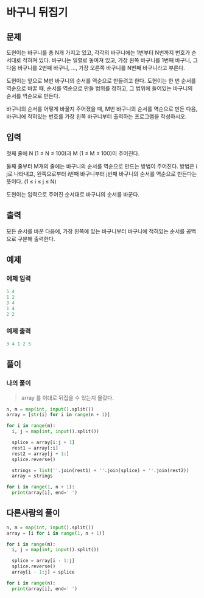 # 바구니 뒤집기

## 문제
도현이는 바구니를 총 N개 가지고 있고, 각각의 바구니에는 1번부터 N번까지 번호가 순서대로 적혀져 있다. 바구니는 일렬로 놓여져 있고, 가장 왼쪽 바구니를 1번째 바구니, 그 다음 바구니를 2번째 바구니, ..., 가장 오른쪽 바구니를 N번째 바구니라고 부른다. 

도현이는 앞으로 M번 바구니의 순서를 역순으로 만들려고 한다. 도현이는 한 번 순서를 역순으로 바꿀 때, 순서를 역순으로 만들 범위를 정하고, 그 범위에 들어있는 바구니의 순서를 역순으로 만든다.

바구니의 순서를 어떻게 바꿀지 주어졌을 때, M번 바구니의 순서를 역순으로 만든 다음, 바구니에 적혀있는 번호를 가장 왼쪽 바구니부터 출력하는 프로그램을 작성하시오.

## 입력
첫째 줄에 N (1 ≤ N ≤ 100)과 M (1 ≤ M ≤ 100)이 주어진다.

둘째 줄부터 M개의 줄에는 바구니의 순서를 역순으로 만드는 방법이 주어진다. 방법은 i j로 나타내고, 왼쪽으로부터 i번째 바구니부터 j번째 바구니의 순서를 역순으로 만든다는 뜻이다. (1 ≤ i ≤ j ≤ N)

도현이는 입력으로 주어진 순서대로 바구니의 순서를 바꾼다.

## 출력
모든 순서를 바꾼 다음에, 가장 왼쪽에 있는 바구니부터 바구니에 적혀있는 순서를 공백으로 구분해 출력한다.

## 예제
### 예제 입력
``` python
5 4
1 2
3 4
1 4
2 2
```
### 예제 출력
``` python
3 4 1 2 5
```

## 풀이
### 나의 풀이
> array 를 이대로 뒤집을 수 있는지 몰랐다.
``` python
n, m = map(int, input().split())
array = [str(i) for i in range(n + 1)]

for i in range(m):
  i, j = map(int, input().split())

  splice = array[i:j + 1]
  rest1 = array[:i]
  rest2 = array[j + 1:]
  splice.reverse()

  strings = list(''.join(rest1) + ''.join(splice) + ''.join(rest2))
  array = strings

for i in range(1, n + 1):
  print(array[i], end=' ')
```

## 다른사람의 풀이
``` python
n, m = map(int, input().split())
array = [i for i in range(1, n + 1)]

for i in range(m):
  i, j = map(int, input().split())

  splice = array[i - 1:j]
  splice.reverse()
  array[i - 1:j] = splice

for i in range(n):
  print(array[i], end=' ')
```